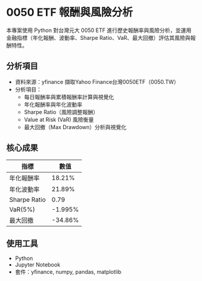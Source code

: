 # 0050 ETF 報酬與風險分析
本專案使用 Python 對台灣元大 0050 ETF 進行歷史報酬率與風險分析，並運用金融指標（年化報酬、波動率、Sharpe Ratio、VaR、最大回撤）評估其風險與報酬特性。

## 分析項目
- 資料來源：yfinance 擷取Yahoo Finance台灣0050ETF（0050.TW）
- 分析項目：
  - 每日報酬率與累積報酬率計算與視覺化
  - 年化報酬率與年化波動率
  - Sharpe Ratio（風險調整報酬）
  - Value at Risk (VaR) 風險衡量
  - 最大回撤（Max Drawdown）分析與視覺化

## 核心成果
| 指標         | 數值     |
|-------------|----------|
| 年化報酬率    | 18.21%   |
| 年化波動率    | 21.89%   |
| Sharpe Ratio| 0.79     |
| VaR(5%)     | -1.995%  |
| 最大回撤     | -34.86%  |

## 使用工具
- Python
- Jupyter Notebook
- 套件：yfinance, numpy, pandas, matplotlib


